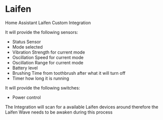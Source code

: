 # Laifen
Home Assistant Laifen Custom Integration 

It will provide the following sensors:
- Status Sensor
- Mode selected
- Vibration Strength for current mode
- Oscillation Speed for current mode
- Oscillation Range for current mode
- Battery level
- Brushing Time from toothbrush after what it will turn off
- Timer how long it is running

It will provide the following switches:
- Power control

The Integration will scan for a available Laifen devices around therefore the Laifen Wave needs to be awaken during this process
